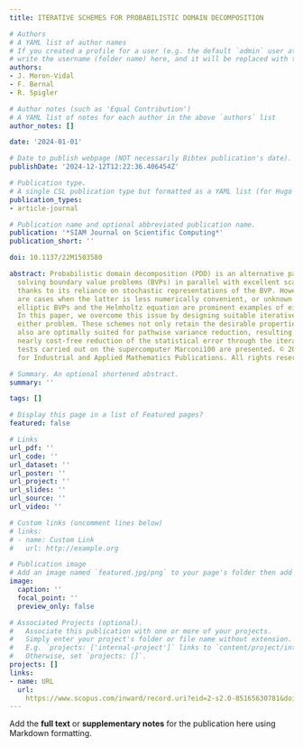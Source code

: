 ```yaml
---
title: ITERATIVE SCHEMES FOR PROBABILISTIC DOMAIN DECOMPOSITION

# Authors
# A YAML list of author names
# If you created a profile for a user (e.g. the default `admin` user at `content/authors/admin/`), 
# write the username (folder name) here, and it will be replaced with their full name and linked to their profile.
authors:
- J. Moron-Vidal
- F. Bernal
- R. Spigler

# Author notes (such as 'Equal Contribution')
# A YAML list of notes for each author in the above `authors` list
author_notes: []

date: '2024-01-01'

# Date to publish webpage (NOT necessarily Bibtex publication's date).
publishDate: '2024-12-12T12:22:36.406454Z'

# Publication type.
# A single CSL publication type but formatted as a YAML list (for Hugo requirements).
publication_types:
- article-journal

# Publication name and optional abbreviated publication name.
publication: '*SIAM Journal on Scientific Computing*'
publication_short: ''

doi: 10.1137/22M1503580

abstract: Probabilistic domain decomposition (PDD) is an alternative paradigm for
  solving boundary value problems (BVPs) in parallel with excellent scalability properties,
  thanks to its reliance on stochastic representations of the BVP. However, there
  are cases when the latter is less numerically convenient, or unknown. Semilinear
  elliptic BVPs and the Helmholtz equation are prominent examples of either class.
  In this paper, we overcome this issue by designing suitable iterative schemes for
  either problem. These schemes not only retain the desirable properties of PDD but
  also are optimally suited for pathwise variance reduction, resulting in a systematic,
  nearly cost-free reduction of the statistical error through the iterations. Numerical
  tests carried out on the supercomputer Marconi100 are presented. © 2024 Society
  for Industrial and Applied Mathematics Publications. All rights reserved.

# Summary. An optional shortened abstract.
summary: ''

tags: []

# Display this page in a list of Featured pages?
featured: false

# Links
url_pdf: ''
url_code: ''
url_dataset: ''
url_poster: ''
url_project: ''
url_slides: ''
url_source: ''
url_video: ''

# Custom links (uncomment lines below)
# links:
# - name: Custom Link
#   url: http://example.org

# Publication image
# Add an image named `featured.jpg/png` to your page's folder then add a caption below.
image:
  caption: ''
  focal_point: ''
  preview_only: false

# Associated Projects (optional).
#   Associate this publication with one or more of your projects.
#   Simply enter your project's folder or file name without extension.
#   E.g. `projects: ['internal-project']` links to `content/project/internal-project/index.md`.
#   Otherwise, set `projects: []`.
projects: []
links:
- name: URL
  url: 
    https://www.scopus.com/inward/record.uri?eid=2-s2.0-85165630781&doi=10.1137%2f22M1503580&partnerID=40&md5=11f5dada410e885462f66337f97820d6
---
```


Add the **full text** or **supplementary notes** for the publication here using Markdown formatting.

